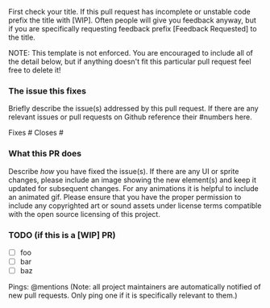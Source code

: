 First check your title. If this pull request has incomplete or unstable code prefix the title with [WIP]. Often people will give you feedback anyway, but if you are specifically requesting feedback prefix [Feedback Requested] to the title.

NOTE: This template is not enforced. You are encouraged to include all of the detail below, but if anything doesn't fit this particular pull request feel free to delete it!

### The issue this fixes

Briefly describe the issue(s) addressed by this pull request. If there are any relevant issues or pull requests on Github reference their #numbers here.

Fixes # 
Closes # 

### What this PR does

Describe _how_ you have fixed the issue(s).
If there are any UI or sprite changes, please include an image showing the new element(s) and keep it updated for subsequent changes.
For any animations it is helpful to include an animated gif.
Please ensure that you have the proper permission to include any copyrighted art or sound assets under license terms compatible with the open source licensing of this project.

### TODO (if this is a [WIP] PR)

- [ ] foo
- [ ] bar
- [ ] baz

Pings: @mentions (Note: all project maintainers are automatically notified of new pull requests. Only ping one if it is specifically relevant to them.)
